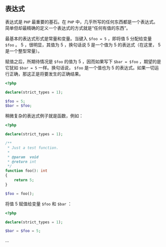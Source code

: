 ## 表达式

表达式是 `PHP` 最重要的基石。在 `PHP` 中，几乎所写的任何东西都是一个表达式。简单但却最精确的定义一个表达式的方式就是“任何有值的东西”。

最基本的表达式形式是常量和变量。当键入 `$foo = 5` ，即将值 5 分配给变量 `$foo` 。 5 ，很明显，其值为 5 ，换句话说 5 是一个值为 5 的表达式（在这里， 5 是一个整型常量）。

赋值之后，所期待情况是 `$foo` 的值为 5 ，因而如果写下 `$bar = $foo` ，期望的是它犹如 `$bar = 5` 一样。换句话说， `$foo` 是一个值也为 5 的表达式。如果一切运行正确，那这正是将要发生的正确结果。

```php
<?php

declare(strict_types = 1);

$foo = 5;
$bar = $foo;

```

稍微复杂的表达式例子就是函数，例如：

```php
<?php

declare(strict_types = 1);

/**
 * Just a test function.
 *
 * @param  void
 * @return int
 */
function foo(): int
{
    return 5;
}

$foo = foo();

```

将值 5 赋值给变量 `$foo` 和 `$bar` ：

```php
<?php

declare(strict_types = 1);

$bar = $foo = 5;

```

...